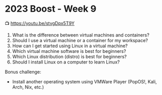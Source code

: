 # 2023 Boost - Week 9

📺 <https://youtu.be/stvgDpx5T9Y>

1. What is the difference between virtual machines and containers?
1. Should I use a virtual machine or a container for my workspace?
1. How can I get started using Linux in a virtual machine?
1. Which virtual machine software is best for beginners?
1. Which Linux distribution (distro) is best for beginners?
1. Should I install Linux on a computer to learn Linux?

Bonus challenge:

* Install another operating system using VMWare Player (PopOS!, Kali, Arch, Nix, etc.)
